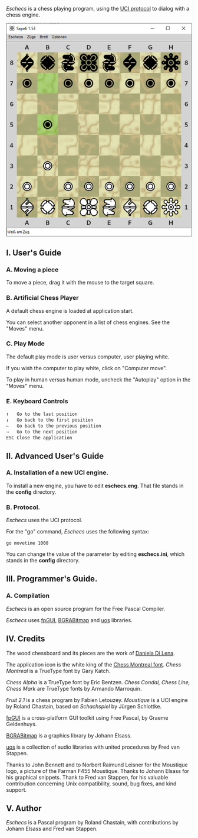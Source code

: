 
*Eschecs* is a chess playing program, using the [UCI protocol](http://www.shredderchess.com/chess-info/features/uci-universal-chess-interface.html) to dialog with a chess engine.

![alt text](screenshots/eschecs500d.png)

## I. User's Guide

### A. Moving a piece

To move a piece, drag it with the mouse to the target square.

### B. Artificial Chess Player

A default chess engine is loaded at application start.

You can select another opponent in a list of chess engines. See the "Moves" menu.

### C. Play Mode

The default play mode is user versus computer, user playing white.

If you wish the computer to play white, click on "Computer move".

To play in human versus human mode, uncheck the "Autoplay" option in the "Moves" menu. 

### E. Keyboard Controls

    ↑   Go to the last position
    ↓   Go back to the first position
    ←   Go back to the previous position
    →   Go to the next position
    ESC Close the application

## II. Advanced User's Guide

### A. Installation of a new UCI engine.

To install a new engine, you have to edit **eschecs.eng**. That file stands in the **config** directory.

### B. Protocol.

*Eschecs* uses the UCI protocol.

For the "go" command, *Eschecs* uses the following syntax:

    go movetime 1000

You can change the value of the parameter by editing **eschecs.ini**, which stands in the **config** directory.

## III. Programmer's Guide.

### A. Compilation

*Eschecs* is an open source program for the Free Pascal Compiler.

*Eschecs* uses [fpGUI][1], [BGRABitmap][2] and [uos][3] libraries.

## IV. Credits

The wood chessboard and its pieces are the work of [Daniela Di Lena](https://dilena.de/chess-artwork-pieces-and-board-art-assets).

The application icon is the white king of the [Chess Montreal font](http://alcor.concordia.ca/~gpkatch/montreal_font.html). *Chess Montreal* is a TrueType font by Gary Katch.

*Chess Alpha* is a TrueType font by Eric Bentzen. *Chess Condal, Chess Line, Chess Mark* are TrueType fonts by Armando Marroquin.

*Fruit 2.1* is a chess program by Fabien Letouzey. *Moustique* is a UCI engine by Roland Chastain, based on *Schachspiel* by Jürgen Schlottke.

[fpGUI](https://github.com/graemeg/fpGUI) is a cross-platform GUI toolkit using Free Pascal, by Graeme Geldenhuys.

[BGRABitmap](https://github.com/bgrabitmap/bgrabitmap) is a graphics library by Johann Elsass.

[uos](https://github.com/fredvs/uos) is a collection of audio libraries with united procedures by Fred van Stappen.

Thanks to John Bennett and to Norbert Raimund Leisner for the Moustique logo, a picture of the Farman F455 Moustique. Thanks to Johann Elsass for his graphical snippets. Thank to Fred van Stappen, for his valuable contribution concerning Unix compatibility, sound, bug fixes, and kind support.

## V. Author

*Eschecs* is a Pascal program by Roland Chastain, with contributions by Johann Elsass and Fred van Stappen.

[1]: https://github.com/graemeg/fpGUI 
[2]: https://github.com/bgrabitmap/bgrabitmap
[3]: https://github.com/fredvs/uos
